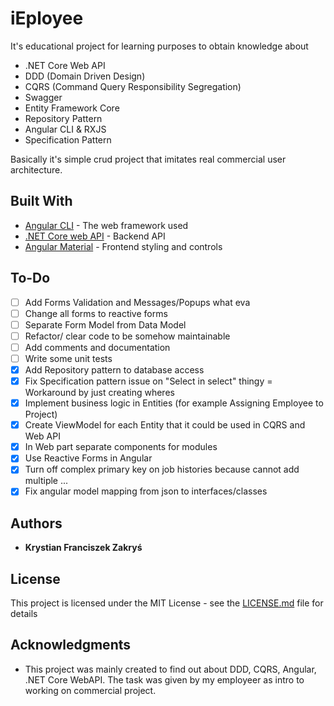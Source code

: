 # iEployee

It's educational project for learning purposes to obtain knowledge about
* .NET Core Web API
* DDD (Domain Driven Design)
* CQRS (Command Query Responsibility Segregation)
* Swagger
* Entity Framework Core
* Repository Pattern
* Angular CLI & RXJS
* Specification Pattern

Basically it's simple crud project that imitates real commercial user architecture.



## Built With

* [Angular CLI](https://angular.io/docs) - The web framework used
* [.NET Core web API](https://docs.microsoft.com/pl-pl/aspnet/core/tutorials/first-web-api?view=aspnetcore-3.1&tabs=visual-studio) - Backend API
* [Angular Material](https://material.angular.io/guides) - Frontend styling and controls



## To-Do
- [ ] Add Forms Validation and Messages/Popups what eva
- [ ] Change all forms to reactive forms
- [ ] Separate Form Model from Data Model
- [ ] Refactor/ clear code to be somehow maintainable
- [ ] Add comments and documentation
- [ ] Write some unit tests
- [x] Add Repository pattern to database access
- [x] Fix Specification pattern issue on "Select in select" thingy = Workaround by just creating wheres
- [x] Implement business logic in Entities (for example Assigning Employee to Project)
- [x] Create ViewModel for each Entity that it could be used in CQRS and Web API
- [x] In Web part separate components for modules
- [x] Use Reactive Forms in Angular
- [x] Turn off complex primary key on job histories because cannot add multiple ...
- [x] Fix angular model mapping from json to interfaces/classes

## Authors

* **Krystian Franciszek Zakryś** 

## License

This project is licensed under the MIT License - see the [LICENSE.md](LICENSE.md) file for details

## Acknowledgments

* This project was mainly created to find out about DDD, CQRS, Angular, .NET Core WebAPI. The task was given by my employeer as intro to working on commercial project.

